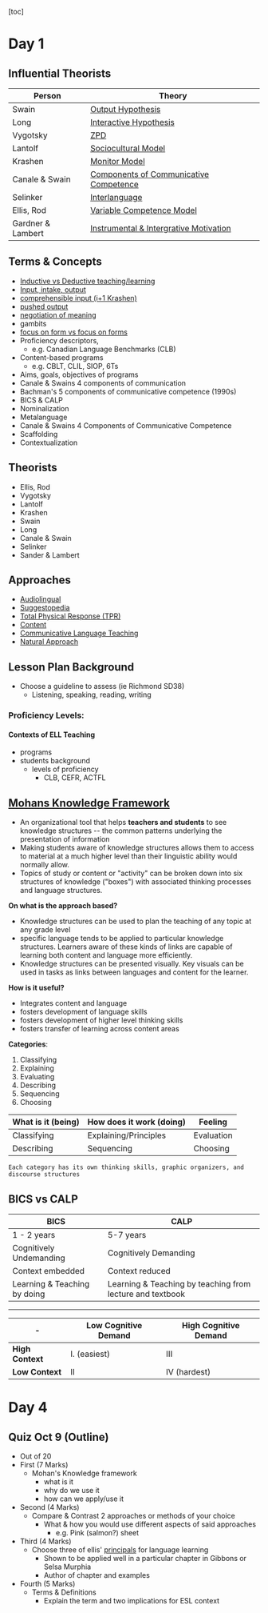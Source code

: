 [toc]

# Day 1

## Influential Theorists

Person | Theory
-|-
Swain | [Output Hypothesis](http://en.wikipedia.org/wiki/Comprehensible_output)
Long | [Interactive Hypothesis](http://en.wikipedia.org/wiki/Interaction_hypothesis)
Vygotsky | [ZPD](http://en.wikipedia.org/wiki/Zone_of_proximal_development)
Lantolf | [Sociocultural Model](http://en.wikipedia.org/wiki/Theories_of_second-language_acquisition#Sociocultural_theory)
Krashen | [Monitor Model](http://en.wikipedia.org/wiki/Input_hypothesis)
Canale & Swain | [Components of Communicative Competence](http://en.wikipedia.org/wiki/Communicative_competence)
Selinker | [Interlanguage](http://en.wikipedia.org/wiki/Interlanguage)
Ellis, Rod | [Variable Competence Model](http://languagetesting.info/articles/store/variable%20competence.pdf)
Gardner & Lambert | [Instrumental & Intergrative Motivation](http://en.wikipedia.org/wiki/Motivation_in_second-language_learning#Gardner.27s_socio-educational_model)

## Terms & Concepts

- [Inductive vs Deductive teaching/learning](http://www.educ.ualberta.ca/staff/olenka.Bilash/best%20of%20bilash/inductivedeductive.html)
- [Input, intake, output](http://acquiringl2.wordpress.com/2012/05/19/difference-between-intake-and-input-in-second-language-learning/)
- [comprehensible input (i+1 Krashen)](http://en.wikipedia.org/wiki/Input_hypothesis)
- [pushed output](http://en.wikipedia.org/wiki/Comprehensible_output)
- [negotiation of meaning](http://en.wikipedia.org/wiki/Interaction_hypothesis)
- gambits
- [focus on form vs focus on forms](http://en.wikipedia.org/wiki/Focus_on_form)
- Proficiency descriptors,
	- e.g. Canadian Language Benchmarks (CLB)
- Content-based programs 
	- e.g. CBLT, CLIL, SIOP, 6Ts
- Aims, goals, objectives of programs
- Canale & Swains 4 components of communication
- Bachman's 5 components of communicative competence (1990s) 
- BICS & CALP
- Nominalization
- Metalanguage
- Canale & Swains 4 Components of Communicative Competence
- Scaffolding
- Contextualization

## Theorists

- Ellis, Rod
- Vygotsky
- Lantolf
- Krashen
- Swain
- Long
- Canale & Swain
- Selinker
- Sander & Lambert

## Approaches

- [Audiolingual](http://en.wikipedia.org/wiki/Audio-lingual_method)
- [Suggestopedia](http://en.wikipedia.org/wiki/Suggestopedia)
- [Total Physical Response (TPR)](http://en.wikipedia.org/wiki/Total_physical_response)
- [Content](http://en.wikipedia.org/wiki/Content-based_instruction)
- [Communicative Language Teaching](http://en.wikipedia.org/wiki/Communicative_language_teaching)
- [Natural Approach](http://en.wikipedia.org/wiki/Natural_approach)

  	
## Lesson Plan Background

- Choose a guideline to assess (ie Richmond SD38)
	- Listening, speaking, reading, writing

### Proficiency Levels:

#### Contexts of ELL Teaching

- programs
- students background
	- levels of proficiency
		- CLB, CEFR, ACTFL

## [Mohans Knowledge Framework](http://tslater.public.iastate.edu/kf/framework.html)
 - An organizational tool that helps **teachers and students** to see knowledge structures -- the common patterns underlying the presentation of information
 - Making students aware of knowledge structures allows them to access to material at a much higher level than their linguistic ability would normally allow.
 - Topics of study or content or "activity" can be broken down into six structures of knowledge ("boxes") with associated thinking processes and language structures.

**On what is the approach based?**

- Knowledge structures can be used to plan the teaching of any topic at any grade level
- specific language tends to be applied to particular knowledge structures. Learners aware of these kinds of links are capable of learning both content and language more efficiently.
- Knowledge structures can be presented visually. Key visuals can be used in tasks as links between languages and content for the learner.

**How is it useful?**

- Integrates content and language
- fosters development of language skills
- fosters development of higher level thinking skills
- fosters transfer of learning across content areas

**Categories**:

1. Classifying
2. Explaining
3. Evaluating
4. Describing
5. Sequencing
6. Choosing

|What is it (being) | How does it work (doing) | Feeling 
|- |- |-
| Classifying | Explaining/Principles | Evaluation
| Describing | Sequencing | Choosing

``Each category has its own thinking skills, graphic organizers, and discourse structures``


## BICS vs CALP

| BICS | CALP|
|-|-|
| 1 - 2 years | 5-7 years|
| Cognitively Undemanding | Cognitively Demanding|
| Context embedded | Context reduced |
| Learning & Teaching by doing | Learning & Teaching by teaching from lecture and textbook |


---

| - | Low Cognitive Demand | High Cognitive Demand
|-|-|-
| **High Context** | I. (easiest) | III
| **Low Context** | II | IV (hardest)

# Day 4

## Quiz Oct 9 (Outline)

- Out of 20
- First (7 Marks)
	- Mohan's Knowledge framework
		- what is it
		- why do we use it
		- how can we apply/use it
- Second (4 Marks)
	- Compare & Contrast 2 approaches or methods of your choice
		- What & how you would use different aspects of said approaches
			- e.g. Pink (salmon?) sheet
-  Third (4 Marks)
	- Choose three of ellis' [principals](http://asian-efl-journal.com/sept_05_re.pdf) for language learning
		- Shown to be applied well in a particular chapter in Gibbons or Selsa Murphia 
		- Author of chapter and examples
- Fourth (5 Marks)
	- Terms & Definitions
		- Explain the term and two implications for ESL context


